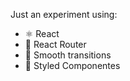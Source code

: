 Just an experiment using:

- ⚛️ React
- 🚦 React Router
- 🧹 Smooth transitions
- 🎨 Styled Componentes

